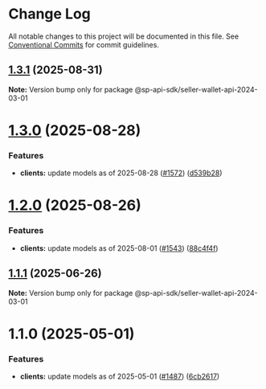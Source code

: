 # Change Log

All notable changes to this project will be documented in this file.
See [Conventional Commits](https://conventionalcommits.org) for commit guidelines.

## [1.3.1](https://github.com/bizon/selling-partner-api-sdk/compare/@sp-api-sdk/seller-wallet-api-2024-03-01@1.3.0...@sp-api-sdk/seller-wallet-api-2024-03-01@1.3.1) (2025-08-31)

**Note:** Version bump only for package @sp-api-sdk/seller-wallet-api-2024-03-01

# [1.3.0](https://github.com/bizon/selling-partner-api-sdk/compare/@sp-api-sdk/seller-wallet-api-2024-03-01@1.2.0...@sp-api-sdk/seller-wallet-api-2024-03-01@1.3.0) (2025-08-28)

### Features

* **clients:** update models as of 2025-08-28 ([#1572](https://github.com/bizon/selling-partner-api-sdk/issues/1572)) ([d539b28](https://github.com/bizon/selling-partner-api-sdk/commit/d539b285a89a109ac8b5246a8754262f4154582f))

# [1.2.0](https://github.com/bizon/selling-partner-api-sdk/compare/@sp-api-sdk/seller-wallet-api-2024-03-01@1.1.1...@sp-api-sdk/seller-wallet-api-2024-03-01@1.2.0) (2025-08-26)

### Features

* **clients:** update models as of 2025-08-01 ([#1543](https://github.com/bizon/selling-partner-api-sdk/issues/1543)) ([88c4f4f](https://github.com/bizon/selling-partner-api-sdk/commit/88c4f4f9a893b2aeb8c57048428d392a17f82277))

## [1.1.1](https://github.com/bizon/selling-partner-api-sdk/compare/@sp-api-sdk/seller-wallet-api-2024-03-01@1.1.0...@sp-api-sdk/seller-wallet-api-2024-03-01@1.1.1) (2025-06-26)

**Note:** Version bump only for package @sp-api-sdk/seller-wallet-api-2024-03-01

# 1.1.0 (2025-05-01)

### Features

* **clients:** update models as of 2025-05-01 ([#1487](https://github.com/bizon/selling-partner-api-sdk/issues/1487)) ([6cb2617](https://github.com/bizon/selling-partner-api-sdk/commit/6cb2617db019924a6300c1810e7a8e62546d0f59))
